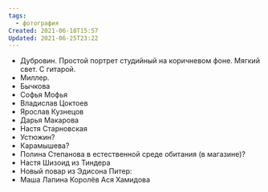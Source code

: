 ```yaml
---
tags:
  - фотография
Created: 2021-06-18T15:57
Updated: 2021-06-25T23:22
---
```

- Дубровин. Простой портрет студийный на коричневом фоне. Мягкий свет. С гитарой.
- Миллер.
- Бычкова
- Софья Мофья
- Владислав Цоктоев
- Ярослав Кузнецов
- Дарья Макарова
- Настя Старновская
- Устюжин?
- Карамышева?
- Полина Степанова в естественной среде обитания (в магазине)?
- Настя Шизоид из Тиндера
- Новый повар из Эдисона
Питер:
- Маша Лапина
Королёв
Ася Хамидова